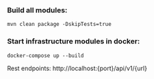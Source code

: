 
### Build all modules:

`mvn clean package -DskipTests=true`

### Start infrastructure modules in docker:

`docker-compose up --build`

Rest endpoints: http://localhost:{port}/api/v1/{url}

